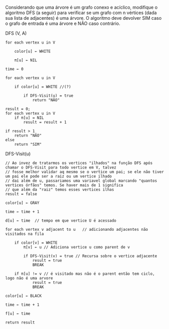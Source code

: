 Considerando que uma árvore é um grafo conexo e acíclico, modifique o algoritmo DFS (a seguir) para verificar se um grafo com n vértices (dada sua lista de adjacentes) é uma árvore. O algoritmo deve devolver SIM caso o grafo de entrada é uma árvore e NÃO caso contrário.


DFS (V, A)

    for each vertex u in V                

        color[u] ← WHITE

        π[u] ← NIL

    time ← 0

    for each vertex u in V

        if color[u] = WHITE //(?)

            if DFS-Visit(u) = true
                return "NÃO"
    
    result = 0;
    for each vertex u in V
        if π[u] = NIL
            result = result + 1
    
    if result > 1 
        return "NÃO"
    else 
        return "SIM"
 

DFS-Visit(u)

    // Ao invez de tratarmos os vertices "ilhados" na função DFS após chamar o DFS-Visit para todo vertice em V, talvez
    // fosse melhor validar aq mesmo se o vertice um pai; se ele não tiver um pai ele pode ser a raiz ou um vertice ilhado
    // dai além de u, passariamos uma variavel global marcando "quantos vertices órfãos" temos. Se haver mais de 1 significa
    // que além da "raiz" temos esses vertices ilhas
    result = false

    color[u] ← GRAY                         

    time ← time + 1

    d[u] ← time  // tempo em que vertice U é acessado

    for each vertex v adjacent to u   // adicionando adjacentes não visitados na fila 
        
        if color[v] = WHITE 
            π[v] ← u // Adiciona vertice u como parent de v
            
            if DFS-Visit(v) = true // Recursa sobre o vertice adjacente
                result = true
                BREAK
        
        if π[u] != v // é visitado mas não é o parent então tem ciclo, logo não é uma arvore  
                result = true
                BREAK
    
    color[u] ← BLACK
    
    time ← time + 1         

    f[u] ← time
    
    return result
